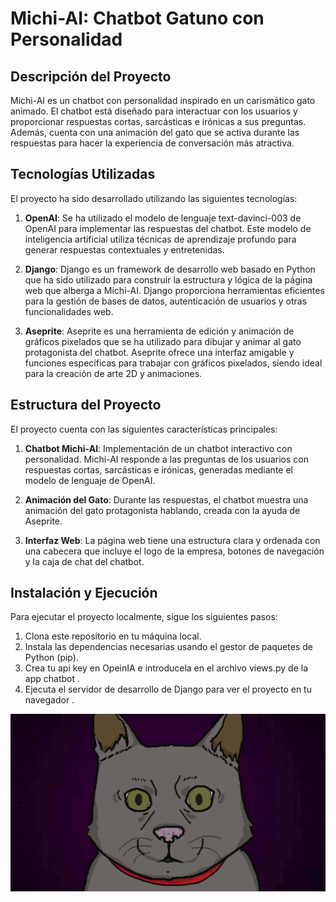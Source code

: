 # Michi-AI: Chatbot Gatuno con Personalidad

## Descripción del Proyecto

Michi-AI es un chatbot con personalidad inspirado en un carismático gato animado. El chatbot está diseñado para interactuar con los usuarios y proporcionar respuestas cortas, sarcásticas e irónicas a sus preguntas. Además, cuenta con una animación del gato que se activa durante las respuestas para hacer la experiencia de conversación más atractiva.

## Tecnologías Utilizadas

El proyecto ha sido desarrollado utilizando las siguientes tecnologías:

1. **OpenAI**: Se ha utilizado el modelo de lenguaje text-davinci-003 de OpenAI para implementar las respuestas del chatbot. Este modelo de inteligencia artificial utiliza técnicas de aprendizaje profundo para generar respuestas contextuales y entretenidas.

2. **Django**: Django es un framework de desarrollo web basado en Python que ha sido utilizado para construir la estructura y lógica de la página web que alberga a Michi-AI. Django proporciona herramientas eficientes para la gestión de bases de datos, autenticación de usuarios y otras funcionalidades web.

3. **Aseprite**: Aseprite es una herramienta de edición y animación de gráficos pixelados que se ha utilizado para dibujar y animar al gato protagonista del chatbot. Aseprite ofrece una interfaz amigable y funciones específicas para trabajar con gráficos pixelados, siendo ideal para la creación de arte 2D y animaciones.

## Estructura del Proyecto

El proyecto cuenta con las siguientes características principales:

1. **Chatbot Michi-AI**: Implementación de un chatbot interactivo con personalidad. Michi-AI responde a las preguntas de los usuarios con respuestas cortas, sarcásticas e irónicas, generadas mediante el modelo de lenguaje de OpenAI.

2. **Animación del Gato**: Durante las respuestas, el chatbot muestra una animación del gato protagonista hablando, creada con la ayuda de Aseprite.

3. **Interfaz Web**: La página web tiene una estructura clara y ordenada con una cabecera que incluye el logo de la empresa, botones de navegación y la caja de chat del chatbot.

## Instalación y Ejecución

Para ejecutar el proyecto localmente, sigue los siguientes pasos:

1. Clona este repositorio en tu máquina local.
2. Instala las dependencias necesarias usando el gestor de paquetes de Python (pip).
3. Crea tu api key en OpeinIA e introducela en el archivo views.py de la app chatbot .
4. Ejecuta el servidor de desarrollo de Django para ver el proyecto en tu navegador .

<p align="center">
  <img src="static\img\michitut-tu2t-animacion.gif" />
</p>